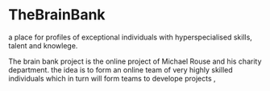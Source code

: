 # TheBrainBank
a place for profiles of exceptional individuals with hyperspecialised skills, talent and knowlege.

The brain bank project is the online project of Michael Rouse and his charity department. the idea is to form an online team  of very highly skilled individuals  which in turn will form teams to develope projects , 
